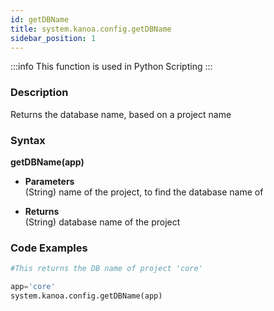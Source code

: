 ```yaml
---
id: getDBName
title: system.kanoa.config.getDBName
sidebar_position: 1
---
```


:::info
This function is used in Python Scripting
:::

### Description
Returns the database name, based on a project name 

### Syntax
**getDBName(app)**

- **Parameters**  
    (String) name of the project, to find the database name of

- **Returns**  
    (String) database name of the project


### Code Examples

```py
#This returns the DB name of project 'core'

app='core'
system.kanoa.config.getDBName(app)
```